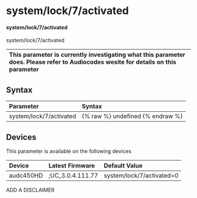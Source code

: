 ﻿---
description: system/lock/7/activated
search: false
---

# system/lock/7/activated

#### system/lock/7/activated

system/lock/7/activated


| This parameter is currently investigating what this parameter does. Please refer to Audiocodes wesite for details on this parameter | 
| :--- |

## Syntax
| Parameter | Syntax |
| :--- | :--- |
|system/lock/7/activated | {% raw %} undefined {% endraw %}|

## Devices
This parameter is available on the following devices

| Device | Latest Firmware | Default Value |
|:---|:---|:---|
| audc450HD | ;UC_3.0.4.111.77 | system/lock/7/activated=0 

ADD A DISCLAIMER
